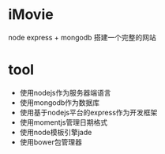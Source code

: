 # iMovie
node express + mongodb 搭建一个完整的网站
# tool
* 使用nodejs作为服务器端语言
* 使用mongodb作为数据库
* 使用基于nodejs平台的express作为开发框架
* 使用momentjs管理日期格式
* 使用node模板引擎jade
* 使用bower包管理器


